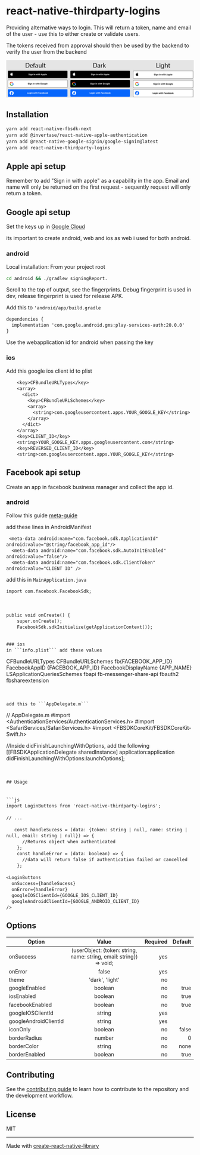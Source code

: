 # react-native-thirdparty-logins

Providing alternative ways to login. This will return a token, name and email of the user - use this to either create or validate users.

The tokens received from approval should then be used by the backend to verify the user from the backend



<p align="center"> <img src="https://github.com/a-b-riecke/react-native-thirdparty-logins/blob/main/example/assets/ButtonExamples.png" /> </p>

## Installation

```sh
yarn add react-native-fbsdk-next
yarn add @invertase/react-native-apple-authentication
yarn add @react-native-google-signin/google-signin@latest
yarn add react-native-thirdparty-logins
```

## Apple api setup
Remember to add "Sign in with apple" as a capability in the app.
Email and name will only be returned on the first request - sequently request will only return a token.

## Google api setup
 Set the keys up in [Google Cloud](https://peerlist.io/blog/engineering/implementing-google-signin-in-react-native#10-possible-problem-developer_error)

 its important to create android, web and ios as web i used for both android. 
 
### android

Local installation:
From your project root 
```sh
cd android && ./gradlew signingReport.
```

Scroll to the top of output, see the fingerprints. Debug fingerprint is used in dev, release fingerprint is used for release APK.

Add this to ```'android/app/build.gradle```
```
dependencies {
  implementation 'com.google.android.gms:play-services-auth:20.0.0'
}
```

Use the webapplication id for android when passing the key





### ios
Add this google ios client id to plist
```
    <key>CFBundleURLTypes</key>
    <array>
      <dict>
        <key>CFBundleURLSchemes</key>
        <array>
          <string>com.googleusercontent.apps.YOUR_GOOGLE_KEY</string>
        </array>
      </dict>
    </array>
    <key>CLIENT_ID</key>
    <string>YOUR_GOOGLE_KEY.apps.googleusercontent.com</string>
    <key>REVERSED_CLIENT_ID</key>
    <string>com.googleusercontent.apps.YOUR_GOOGLE_KEY</string>
```

## Facebook api setup
Create an app in facebook business manager and collect the app id.

### android
Follow this guide [meta-guide](https://developers.facebook.com/quickstarts/500494642785818/?platform=android)

add these lines in AndroidManifest
```
 <meta-data android:name="com.facebook.sdk.ApplicationId" android:value="@string/facebook_app_id"/>
  <meta-data android:name="com.facebook.sdk.AutoInitEnabled" android:value="false"/>
  <meta-data android:name="com.facebook.sdk.ClientToken" android:value="CLIENT ID" />
  ```

add this in ```MainApplication.java```
```
import com.facebook.FacebookSdk;



public void onCreate() {
    super.onCreate();
    FacebookSdk.sdkInitialize(getApplicationContext());
```
```

### ios
in ```info.plist``` add these values
```
<key>CFBundleURLTypes</key>
<array>
  <dict>
    <key>CFBundleURLSchemes</key>
    <array>
      <string>fb{FACEBOOK_APP_ID}</string>
    </array>
  </dict>
</array>
<key>FacebookAppID</key>
<string>{FACEBOOK_APP_ID}</string>
<key>FacebookDisplayName</key>
<string>{APP_NAME}</string>
<key>LSApplicationQueriesSchemes</key>
<array>
  <string>fbapi</string>
  <string>fb-messenger-share-api</string>
  <string>fbauth2</string>
  <string>fbshareextension</string>
</array>
```


add this to ```AppDelegate.m```
```
//  AppDelegate.m
#import <AuthenticationServices/AuthenticationServices.h>
#import <SafariServices/SafariServices.h>
#import <FBSDKCoreKit/FBSDKCoreKit-Swift.h>

 //Inside didFinishLaunchingWithOptions, add the following
  [[FBSDKApplicationDelegate sharedInstance] application:application
                       didFinishLaunchingWithOptions:launchOptions];
```


## Usage


```js
import LoginButtons from 'react-native-thirdparty-logins';

// ...

   const handleSucess = (data: {token: string | null, name: string | null, email: string | null}) => {
      //Returns object when authenticated
    };
    const handleError = (data: boolean) => {
      //data will return false if authentication failed or cancelled
    };

<LoginButtons
  onSuccess={handleSucess}
  onError={handleError}
  googleIOSClientId={GOOGLE_IOS_CLIENT_ID}
  googleAndroidClientId={GOOGLE_ANDROID_CLIENT_ID}
/>
```
 ## Options

| Option        | Value        | Required  | Default |
| ------------- |:-------------:| -----:| -----: |
|onSuccess     |  (userObject: {token: string, name: string, email: string}) => void;| yes | |
|onError           |false | yes |  |
|theme | 'dark', 'light' | no |  |
|googleEnabled | boolean | no | true |
|iosEnabled | boolean | no | true |
|facebookEnabled | boolean | no | true |
|googleIOSClientId | string | yes |  |
|googleAndroidClientId | string | yes |  |
|iconOnly | boolean | no |false |
|borderRadius | number | no | 0 |
|borderColor | string | no | none |
|borderEnabled | boolean | no | true |

## Contributing

See the [contributing guide](CONTRIBUTING.md) to learn how to contribute to the repository and the development workflow.

## License

MIT

---

Made with [create-react-native-library](https://github.com/callstack/react-native-builder-bob)
